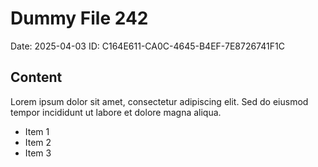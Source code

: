 # Dummy File 242

Date: 2025-04-03
ID: C164E611-CA0C-4645-B4EF-7E8726741F1C

## Content

Lorem ipsum dolor sit amet, consectetur adipiscing elit.
Sed do eiusmod tempor incididunt ut labore et dolore magna aliqua.

* Item 1
* Item 2
* Item 3

